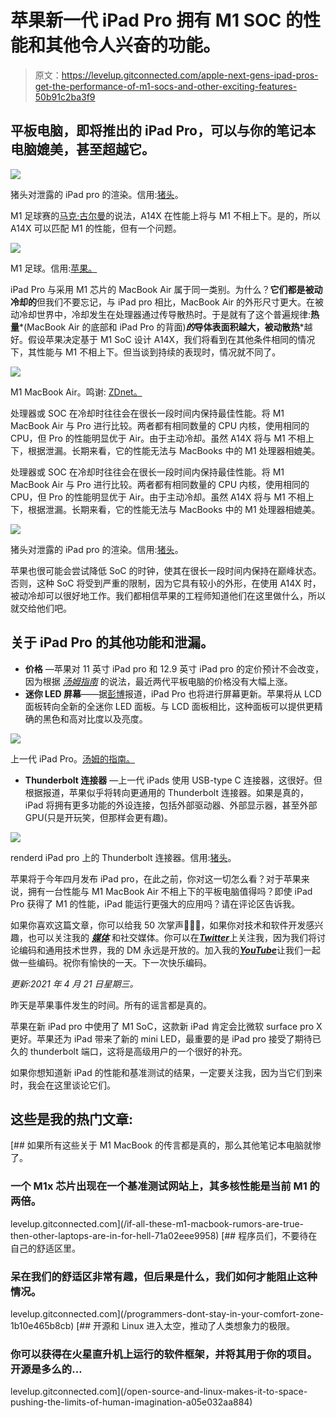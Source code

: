 # 苹果新一代 iPad Pro 拥有 M1 SOC 的性能和其他令人兴奋的功能。

> 原文：<https://levelup.gitconnected.com/apple-next-gens-ipad-pros-get-the-performance-of-m1-socs-and-other-exciting-features-50b91c2ba3f9>

## 平板电脑，即将推出的 iPad Pro，可以与你的笔记本电脑媲美，甚至超越它。

![](img/f9346caae631787dd8a10134e4eb8dbd.png)

猪头对泄露的 iPad pro 的渲染。信用:[猪头](https://coverpigtou.it/apple/ipad)。

M1 足球赛的[马克·古尔曼](/if-all-these-m1-macbook-rumors-are-true-then-other-laptops-are-in-for-hell-71a02eee9958#038;feature=emb_logo&xcust=1-1-334310-0-0-0|xid:fr1617038490654ieh&sref=https://www.macworld.com/article/334310/ipad-pro-refresh-m1-processor.html)的说法，A14X 在性能上将与 M1 不相上下。是的，所以 A14X 可以匹配 M1 的性能，但有一个问题。

![](img/f0a8582521add5070725ad415e1d61e0.png)

M1 足球。信用:[苹果。](https://www.apple.com/mac/m1/)

iPad Pro 与采用 M1 芯片的 MacBook Air 属于同一类别。为什么？**它们都是被动冷却的**但我们不要忘记，与 iPad pro 相比，MacBook Air 的外形尺寸更大。在被动冷却世界中，冷却发生在处理器通过传导散热时。于是就有了这个普遍规律:**热量***(MacBook Air 的底部和 iPad Pro 的背面)***的*导体表面积越大，被动散热***越好。假设苹果决定基于 M1 SoC 设计 A14X，我们将看到在其他条件相同的情况下，其性能与 M1 不相上下。但当谈到持续的表现时，情况就不同了。

![](img/4219f3cbc5f5f4a2e6bc4e951f37eded.png)

M1 MacBook Air。鸣谢: [ZDnet。](https://www.zdnet.com/product/apple-macbook-air-late-2020/)

处理器或 SOC 在冷却时往往会在很长一段时间内保持最佳性能。将 M1 MacBook Air 与 Pro 进行比较。两者都有相同数量的 CPU 内核，使用相同的 CPU，但 Pro 的性能明显优于 Air。由于主动冷却。虽然 A14X 将与 M1 不相上下，根据泄漏。长期来看，它的性能无法与 MacBooks 中的 M1 处理器相媲美。

处理器或 SOC 在冷却时往往会在很长一段时间内保持最佳性能。将 M1 MacBook Air 与 Pro 进行比较。两者都有相同数量的 CPU 内核，使用相同的 CPU，但 Pro 的性能明显优于 Air。由于主动冷却。虽然 A14X 将与 M1 不相上下，根据泄漏。长期来看，它的性能无法与 MacBooks 中的 M1 处理器相媲美。

![](img/eabb4857993adda8620e776d0ad49773.png)

猪头对泄露的 iPad pro 的渲染。信用:[猪头](https://coverpigtou.it/apple/ipad)。

苹果也很可能会尝试降低 SoC 的时钟，使其在很长一段时间内保持在巅峰状态。否则，这种 SoC 将受到严重的限制，因为它具有较小的外形，在使用 A14X 时，被动冷却可以很好地工作。我们都相信苹果的工程师知道他们在这里做什么，所以就交给他们吧。

## 关于 iPad Pro 的其他功能和泄漏。

*   **价格** —苹果对 11 英寸 iPad pro 和 12.9 英寸 iPad pro 的定价预计不会改变，因为根据 [*汤姆指南*](https://www.tomsguide.com/news/new-ipad-pro-2021-release-date-price-rumors-leaks-specs-and-m1-chips) 的说法，最近两代平板电脑的价格没有大幅上涨。
*   **迷你 LED 屏幕**——据[彭博](https://www.bloomberg.com/news/articles/2021-03-17/apple-nears-launch-of-new-ipads-after-stay-at-home-sales-boost?sref=10lNAhZ9)报道，iPad Pro 也将进行屏幕更新。苹果将从 LCD 面板转向全新的全迷你 LED 面板。与 LCD 面板相比，这种面板可以提供更精确的黑色和高对比度以及亮度。

![](img/6c2942b5c3e3e703f77215bd161d3894.png)

上一代 iPad Pro。[汤姆的指南。](https://www.tomsguide.com/news/ipad-pro-2021-heres-why-mini-led-is-a-big-deal)

*   **Thunderbolt 连接器** —上一代 iPads 使用 USB-type C 连接器，这很好。但根据报道，苹果似乎将转向更通用的 Thunderbolt 连接器。如果是真的，iPad 将拥有更多功能的外设连接，包括外部驱动器、外部显示器，甚至外部 GPU(只是开玩笑，但那样会更有趣)。

![](img/27b7c30807a24443fd2b4a87a1967682.png)

renderd iPad pro 上的 Thunderbolt 连接器。信用:[猪头](https://coverpigtou.it/apple/ipad)。

苹果将于今年四月发布 iPad pro，在此之前，你对这一切怎么看？对于苹果来说，拥有一台性能与 M1 MacBook Air 不相上下的平板电脑值得吗？即使 iPad Pro 获得了 M1 的性能，iPad 能运行更强大的应用吗？请在评论区告诉我。

如果你喜欢这篇文章，你可以给我 50 次掌声👏👏👏，如果你对技术和软件开发感兴趣，也可以关注我的 [***媒体***](https://konaduakwasiakuoko.medium.com/) 和社交媒体。你可以在[***Twitter***](https://twitter.com/akuoko_konadu)上关注我，因为我们将讨论编码和通用技术世界，我的 DM 永远是开放的。加入我的[***YouTube***](https://www.youtube.com/channel/UCYKFy3oPn2b6gbjAzmgNgJg)让我们一起做一些编码。祝你有愉快的一天。下一次快乐编码。

*更新:2021 年 4 月 21 日星期三。*

昨天是苹果事件发生的时间。所有的谣言都是真的。

苹果在新 iPad pro 中使用了 M1 SoC，这款新 iPad 肯定会比微软 surface pro X 更好。苹果还为 iPad 带来了新的 mini LED，最重要的是 iPad pro 接受了期待已久的 thunderbolt 端口，这将是高级用户的一个很好的补充。

如果你想知道新 iPad 的性能和基准测试的结果，一定要关注我，因为当它们到来时，我会在这里谈论它们。

## 这些是我的热门文章:

[](/if-all-these-m1-macbook-rumors-are-true-then-other-laptops-are-in-for-hell-71a02eee9958) [## 如果所有这些关于 M1 MacBook 的传言都是真的，那么其他笔记本电脑就惨了。

### 一个 M1x 芯片出现在一个基准测试网站上，其多核性能是当前 M1 的两倍。

levelup.gitconnected.com](/if-all-these-m1-macbook-rumors-are-true-then-other-laptops-are-in-for-hell-71a02eee9958) [](/programmers-dont-stay-in-your-comfort-zone-1b10e465b8cb) [## 程序员们，不要待在自己的舒适区里。

### 呆在我们的舒适区非常有趣，但后果是什么，我们如何才能阻止这种情况。

levelup.gitconnected.com](/programmers-dont-stay-in-your-comfort-zone-1b10e465b8cb) [](/open-source-and-linux-makes-it-to-space-pushing-the-limits-of-human-imagination-a05e032aa884) [## 开源和 Linux 进入太空，推动了人类想象力的极限。

### 你可以获得在火星直升机上运行的软件框架，并将其用于你的项目。开源是多么的…

levelup.gitconnected.com](/open-source-and-linux-makes-it-to-space-pushing-the-limits-of-human-imagination-a05e032aa884)